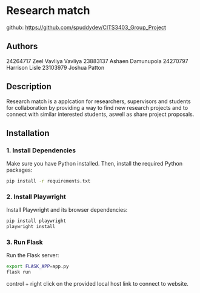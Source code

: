 # Research match
github: https://github.com/spuddydev/CITS3403_Group_Project

## Authors 
24264717  Zeel Vavliya Vavliya
23883137	Ashaen Damunupola
24270797	Harrison Lisle
23103979	Joshua Patton

## Description
Research match is a applcation for researchers, supervisors and students for collaboration by providing a way to find new research projects and to connect with similar interested students, aswell as share project proposals.

## Installation

### 1. Install Dependencies

Make sure you have Python installed. Then, install the required Python packages:

```bash
pip install -r requirements.txt
```

### 2. Install Playwright

Install Playwright and its browser dependencies:

```bash
pip install playwright
playwright install
```

### 3. Run Flask

Run the Flask server:

```bash
export FLASK_APP=app.py
flask run
```

control + right click on the provided local host link to connect to website.